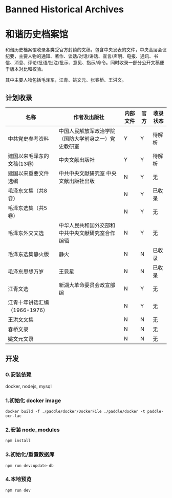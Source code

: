 # Banned Historical Archives
# 和谐历史档案馆

和谐历史档案馆收录各类受官方封锁的文稿，包含中央发表的文件，中央高层会议纪要，主要人物的通知、著作、谈话/对话/讲话、宣言/声明、电报、通讯、书信、消息、评论/批语/批注/批示、意见、指示/命令。同时收录一部分公开文稿便于版本对比和校验。

其中主要人物包括毛泽东，江青、姚文元、张春桥、王洪文。

## 计划收录

|名称|作者及出版社|内部文件|官方|收录状态|
|---|---|---|---|---
中共党史参考资料| 中国人民解放军政治学院（国防大学前身之一）党史教研室|Y|Y|待解析
建国以来毛泽东的文稿(13卷)|中央文献出版社|Y|Y|待解析
建国以来重要文件选编|中共中央文献研究室 中央文献出版社出版|N|Y|无
毛泽东文集（共8卷）||N|Y|已收录
毛泽东选集（共5卷）||N|Y|无
毛泽东外交文选|中华人民共和国外交部和中共中央文献研究室合作编辑|N|Y|无
毛泽东选集静火版|静火|N|N|已收录
毛泽东思想万岁|王晁星|N|N|已收录
江青文选|新湖大革命委员会政宣部编|N|Y|无
江青十年讲话汇编（1966-1976）||N|Y|无
王洪文文集||N|N|无
春桥文录||N|N|无
姚文元文录||N|N|无

## 开发
### 0.安装依赖
docker, nodejs, mysql
### 1.初始化 docker image
```
docker build -f ./paddle/docker/DockerFile ./paddle/docker -t paddle-ocr-lac
```
### 2.安装 node_modules
```
npm install
```
### 3.初始化/重置数据库
```
npm run dev:update-db
```
### 4.本地预览
```
npm run dev
```